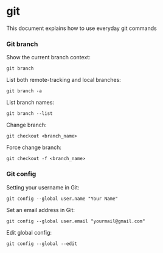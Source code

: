 # git
This document explains how to use everyday git commands







### Git branch
Show the current branch context:
```
git branch
```

List both remote-tracking and local branches:
```
git branch -a
```

List branch names:
```
git branch --list
```

Change branch:
```
git checkout <branch_name>
```

Force change branch:
```
git checkout -f <branch_name>
```


### Git config

Setting your username in Git:
```
git config --global user.name "Your Name"
```

Set an email address in Git:
```
git config --global user.email "yourmail@gmail.com"
```

Edit global config:
```
git config --global --edit
```
